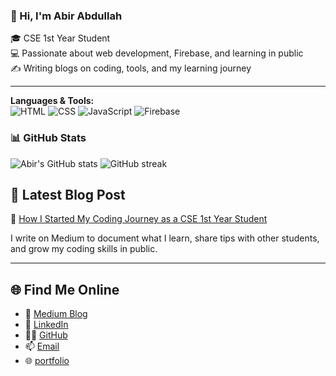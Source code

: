 ### 👋 Hi, I'm Abir Abdullah
🎓 CSE 1st Year Student  
💻 Passionate about web development, Firebase, and learning in public  
✍️ Writing blogs on coding, tools, and my learning journey

---

**Languages & Tools:**  
![HTML](https://img.shields.io/badge/-HTML5-E34F26?logo=html5&logoColor=white)
![CSS](https://img.shields.io/badge/-CSS3-1572B6?logo=css3&logoColor=white)
![JavaScript](https://img.shields.io/badge/-JavaScript-F7DF1E?logo=javascript&logoColor=black)
![Firebase](https://img.shields.io/badge/-Firebase-FFCA28?logo=firebase&logoColor=black)
### 📊 GitHub Stats
![Abir's GitHub stats](https://github-readme-stats.vercel.app/api?username=abirabdullahofficial&show_icons=true&theme=radical)
![GitHub streak](https://github-readme-streak-stats.herokuapp.com/?user=abirabdullahofficial&theme=dark)


## 📘 Latest Blog Post
📌 [How I Started My Coding Journey as a CSE 1st Year Student](https://medium.com/@abir.abdullah/how-i-started-my-coding-journey-as-a-cse-1st-year-student-def602d8eae9)

I write on Medium to document what I learn, share tips with other students, and grow my coding skills in public.

---

## 🌐 Find Me Online
- 🔗 [Medium Blog](https://medium.com/@abir.abdullah)
- 💼 [LinkedIn]([https://www.linkedin.com/](https://www.linkedin.com/in/md-abir-hossen-abdullah-a3a051354/))
- 🧑‍💻  [GitHub](https://github.com/abirabdullahofficial)
- 📫  [Email](mailto:abirabdullah3491@gmail.com)  
- 🌐  [portfolio](https://abirabdullahportfolio.web.app)
